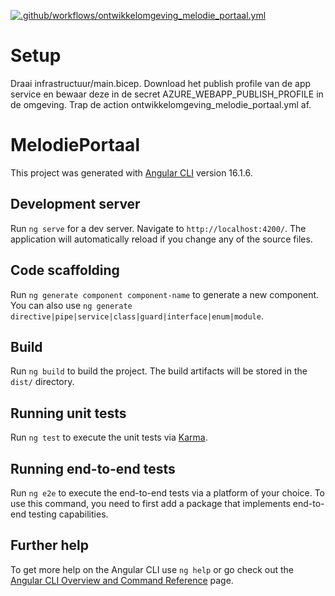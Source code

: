 [![.github/workflows/ontwikkelomgeving_melodie_portaal.yml](https://github.com/boqo-nextgen/Melodie/actions/workflows/ontwikkelomgeving_melodie_portaal.yml/badge.svg)](https://github.com/boqo-nextgen/Melodie/actions/workflows/ontwikkelomgeving_melodie_portaal.yml)

# Setup

Draai infrastructuur/main.bicep. Download het publish profile van de app service en bewaar deze in de secret AZURE_WEBAPP_PUBLISH_PROFILE in de omgeving. Trap de action ontwikkelomgeving_melodie_portaal.yml af.

# MelodiePortaal

This project was generated with [Angular CLI](https://github.com/angular/angular-cli) version 16.1.6.

## Development server

Run `ng serve` for a dev server. Navigate to `http://localhost:4200/`. The application will automatically reload if you change any of the source files.

## Code scaffolding

Run `ng generate component component-name` to generate a new component. You can also use `ng generate directive|pipe|service|class|guard|interface|enum|module`.

## Build

Run `ng build` to build the project. The build artifacts will be stored in the `dist/` directory.

## Running unit tests

Run `ng test` to execute the unit tests via [Karma](https://karma-runner.github.io).

## Running end-to-end tests

Run `ng e2e` to execute the end-to-end tests via a platform of your choice. To use this command, you need to first add a package that implements end-to-end testing capabilities.

## Further help

To get more help on the Angular CLI use `ng help` or go check out the [Angular CLI Overview and Command Reference](https://angular.io/cli) page.

